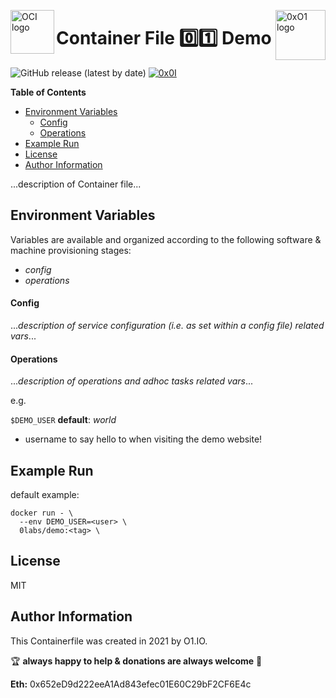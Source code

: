 <p><img src="https://avatars1.githubusercontent.com/u/12563465?s=200&v=4" alt="OCI logo" title="oci" align="left" height="70" /></p>
<p><img src="https://i.imgur.com/IBNz2CM.jpg" alt="0xO1 logo" title="0xO1" align="right" height="80" /></p>

Container File :zero::one: Demo
=========
![GitHub release (latest by date)](https://img.shields.io/github/v/release/0x0I/container-file-template?color=yellow)
[![0x0I](https://circleci.com/gh/0x0I/container-file-demo.svg?style=svg)](https://circleci.com/gh/0x0I/container-file-demo)

**Table of Contents**
  - [Environment Variables](#environment-variables)
      - [Config](#config)
      - [Operations](#operations)
  - [Example Run](#example-run)
  - [License](#license)
  - [Author Information](#author-information)

...description of Container file...

Environment Variables
--------------
Variables are available and organized according to the following software & machine provisioning stages:
* _config_
* _operations_


#### Config

...*description of service configuration (i.e. as set within a config file) related vars*...

#### Operations

...*description of operations and adhoc tasks related vars*...

e.g.

`$DEMO_USER` **default**: *world*

* username to say hello to when visiting the demo website!

Example Run
----------------
default example:
```
docker run - \
  --env DEMO_USER=<user> \
  0labs/demo:<tag> \
```

License
-------

MIT

Author Information
------------------

This Containerfile was created in 2021 by O1.IO.

🏆 **always happy to help & donations are always welcome** 💸

**Eth:** 0x652eD9d222eeA1Ad843efec01E60C29bF2CF6E4c
